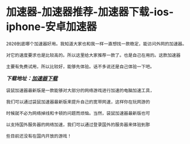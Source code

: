 # 加速器-加速器推荐-加速器下载-ios-iphone-安卓加速器

```
2020到底哪个加速器好用。我知道大家也和我一样一直想找一款稳定，能访问外网的加速器。
```
```
对它的速度要求也是比较高的。所以这里给大家推荐一款了。也是自己在用的。这款加速器
```
```
主要有免费试用，所以比较好，能够先体验。话不多说还是自己体验一下吧。
```

***下载地址：[加速器下载](https://www.whjpmc.com/share.html?channel=s3)***

```
袋鼠加速器最新版是一款能够对大部分的网络游戏进行加速的电脑加速工具，
```
```
我们可以通过袋鼠加速器最新版来提升自己的宽带网速，这样你在玩网游的
```  
```
时候就不必为网络掉线和卡顿的问题而烦恼。当然，袋鼠加速器最新版也可
```  
```
以支持国外服务器的网络加速，我们可以通过登录国外的服务器来体验到那
```  
```
些目前还没有在国内开放的游戏！
```


